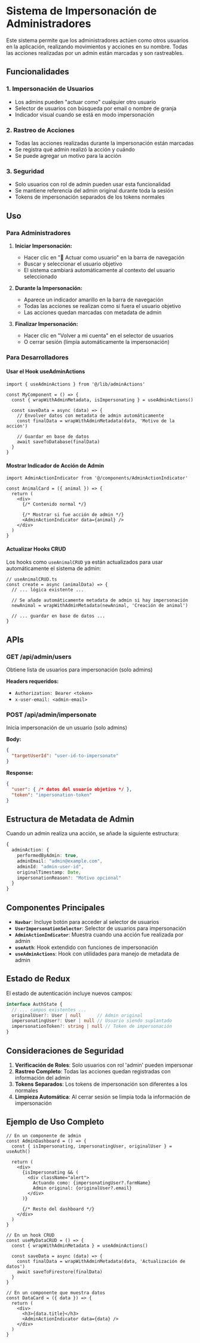 # Sistema de Impersonación de Administradores

Este sistema permite que los administradores actúen como otros usuarios en la aplicación, realizando movimientos y acciones en su nombre. Todas las acciones realizadas por un admin están marcadas y son rastreables.

## Funcionalidades

### 1. Impersonación de Usuarios

- Los admins pueden "actuar como" cualquier otro usuario
- Selector de usuarios con búsqueda por email o nombre de granja
- Indicador visual cuando se está en modo impersonación

### 2. Rastreo de Acciones

- Todas las acciones realizadas durante la impersonación están marcadas
- Se registra qué admin realizó la acción y cuándo
- Se puede agregar un motivo para la acción

### 3. Seguridad

- Solo usuarios con rol de admin pueden usar esta funcionalidad
- Se mantiene referencia del admin original durante toda la sesión
- Tokens de impersonación separados de los tokens normales

## Uso

### Para Administradores

1. **Iniciar Impersonación:**

   - Hacer clic en "👤 Actuar como usuario" en la barra de navegación
   - Buscar y seleccionar el usuario objetivo
   - El sistema cambiará automáticamente al contexto del usuario seleccionado

2. **Durante la Impersonación:**

   - Aparece un indicador amarillo en la barra de navegación
   - Todas las acciones se realizan como si fuera el usuario objetivo
   - Las acciones quedan marcadas con metadata de admin

3. **Finalizar Impersonación:**
   - Hacer clic en "Volver a mi cuenta" en el selector de usuarios
   - O cerrar sesión (limpia automáticamente la impersonación)

### Para Desarrolladores

#### Usar el Hook useAdminActions

```tsx
import { useAdminActions } from '@/lib/adminActions'

const MyComponent = () => {
  const { wrapWithAdminMetadata, isImpersonating } = useAdminActions()

  const saveData = async (data) => {
    // Envolver datos con metadata de admin automáticamente
    const finalData = wrapWithAdminMetadata(data, 'Motivo de la acción')

    // Guardar en base de datos
    await saveToDatabase(finalData)
  }
}
```

#### Mostrar Indicador de Acción de Admin

```tsx
import AdminActionIndicator from '@/components/AdminActionIndicator'

const AnimalCard = ({ animal }) => {
  return (
    <div>
      {/* Contenido normal */}

      {/* Mostrar si fue acción de admin */}
      <AdminActionIndicator data={animal} />
    </div>
  )
}
```

#### Actualizar Hooks CRUD

Los hooks como `useAnimalCRUD` ya están actualizados para usar automáticamente el sistema de admin:

```tsx
// useAnimalCRUD.ts
const create = async (animalData) => {
  // ... lógica existente ...

  // Se añade automáticamente metadata de admin si hay impersonación
  newAnimal = wrapWithAdminMetadata(newAnimal, 'Creación de animal')

  // ... guardar en base de datos ...
}
```

## APIs

### GET /api/admin/users

Obtiene lista de usuarios para impersonación (solo admins)

**Headers requeridos:**

- `Authorization: Bearer <token>`
- `x-user-email: <admin-email>`

### POST /api/admin/impersonate

Inicia impersonación de un usuario (solo admins)

**Body:**

```json
{
  "targetUserId": "user-id-to-impersonate"
}
```

**Response:**

```json
{
  "user": { /* datos del usuario objetivo */ },
  "token": "impersonation-token"
}
```

## Estructura de Metadata de Admin

Cuando un admin realiza una acción, se añade la siguiente estructura:

```typescript
{
  adminAction: {
    performedByAdmin: true,
    adminEmail: "admin@example.com",
    adminId: "admin-user-id",
    originalTimestamp: Date,
    impersonationReason?: "Motivo opcional"
  }
}
```

## Componentes Principales

- **`Navbar`**: Incluye botón para acceder al selector de usuarios
- **`UserImpersonationSelector`**: Selector de usuarios para impersonación
- **`AdminActionIndicator`**: Muestra cuando una acción fue realizada por admin
- **`useAuth`**: Hook extendido con funciones de impersonación
- **`useAdminActions`**: Hook con utilidades para manejo de metadata de admin

## Estado de Redux

El estado de autenticación incluye nuevos campos:

```typescript
interface AuthState {
  // ... campos existentes ...
  originalUser?: User | null      // Admin original
  impersonatingUser?: User | null // Usuario siendo suplantado
  impersonationToken?: string | null // Token de impersonación
}
```

## Consideraciones de Seguridad

1. **Verificación de Roles**: Solo usuarios con rol 'admin' pueden impersonar
2. **Rastreo Completo**: Todas las acciones quedan registradas con información del admin
3. **Tokens Separados**: Los tokens de impersonación son diferentes a los normales
4. **Limpieza Automática**: Al cerrar sesión se limpia toda la información de impersonación

## Ejemplo de Uso Completo

```tsx
// En un componente de admin
const AdminDashboard = () => {
  const { isImpersonating, impersonatingUser, originalUser } = useAuth()

  return (
    <div>
      {isImpersonating && (
        <div className="alert">
          Actuando como: {impersonatingUser?.farmName}
          Admin original: {originalUser?.email}
        </div>
      )}

      {/* Resto del dashboard */}
    </div>
  )
}

// En un hook CRUD
const useMyDataCRUD = () => {
  const { wrapWithAdminMetadata } = useAdminActions()

  const saveData = async (data) => {
    const finalData = wrapWithAdminMetadata(data, 'Actualización de datos')
    await saveToFirestore(finalData)
  }
}

// En un componente que muestra datos
const DataCard = ({ data }) => {
  return (
    <div>
      <h3>{data.title}</h3>
      <AdminActionIndicator data={data} />
    </div>
  )
}
```
